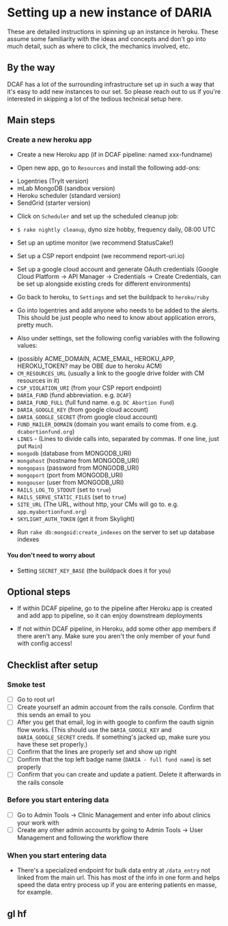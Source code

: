 # Setting up a new instance of DARIA

These are detailed instructions in spinning up an instance in heroku. These assume some familiarity with the ideas and concepts and don't go into much detail, such as where to click, the mechanics involved, etc.

## By the way

DCAF has a lot of the surrounding infrastructure set up in such a way that it's easy to add new instances to our set. So please reach out to us if you're interested in skipping a lot of the tedious technical setup here.

## Main steps

### Create a new heroku app

* Create a new Heroku app (if in DCAF pipeline: named xxx-fundname)

* Open new app, go to `Resources` and install the following add-ons:
- Logentries (TryIt version)
- mLab MongoDB (sandbox version)
- Heroku scheduler (standard version)
- SendGrid (starter version)
* Click on `Scheduler` and set up the scheduled cleanup job:
- `$ rake nightly cleanup`, dyno size hobby, frequency daily, 08:00 UTC

* Set up an uptime monitor (we recommend StatusCake!)
* Set up a CSP report endpoint (we recommend report-uri.io)
* Set up a google cloud account and generate OAuth credentials (Google Cloud Platform -> API Manager -> Credentials -> Create Credentials, can be set up alongside existing creds for different environments)

* Go back to heroku, to `Settings` and set the buildpack to `heroku/ruby`
* Go into logentries and add anyone who needs to be added to the alerts. This should be just people who need to know about application errors, pretty much.
* Also under settings, set the following config variables with the following values:

- (possibly ACME_DOMAIN, ACME_EMAIL, HEROKU_APP, HEROKU_TOKEN? may be OBE due to heroku ACM)
- `CM_RESOURCES_URL` (usually a link to the google drive folder with CM resources in it)
- `CSP_VIOLATION_URI` (from your CSP report endpoint)
- `DARIA_FUND` (fund abbreviation. e.g. `DCAF`)
- `DARIA_FUND_FULL` (full fund name. e.g. `DC Abortion Fund`)
- `DARIA_GOOGLE_KEY` (from google cloud account)
- `DARIA_GOOGLE_SECRET` (from google cloud account)
- `FUND_MAILER_DOMAIN` (domain you want emails to come from. e.g. `dcabortionfund.org`)
- `LINES` - (Lines to divide calls into, separated by commas. If one line, just put `Main`)
- `mongodb` (database from MONGODB_URI)
- `mongohost` (hostname from MONGODB_URI)
- `mongopass` (password from MONGODB_URI)
- `mongoport` (port from MONGODB_URI)
- `mongouser` (user from MONGODB_URI)
- `RAILS_LOG_TO_STDOUT` (set to `true`)
- `RAILS_SERVE_STATIC_FILES` (set to `true`)
- `SITE_URL` (The URL, without http, your CMs will go to. e.g. `app.myabortionfund.org`)
- `SKYLIGHT_AUTH_TOKEN` (get it from Skylight)

* Run `rake db:mongoid:create_indexes` on the server to set up database indexes

#### You don't need to worry about

* Setting `SECRET_KEY_BASE` (the buildpack does it for you)

## Optional steps

* If within DCAF pipeline, go to the pipeline after Heroku app is created and add app to pipeline, so it can enjoy downstream deployments

* If not within DCAF pipeline, in Heroku, add some other app members if there aren't any. Make sure you aren't the only member of your fund with config access!

## Checklist after setup

### Smoke test

- [ ] Go to root url
- [ ] Create yourself an admin account from the rails console. Confirm that this sends an email to you
- [ ] After you get that email, log in with google to confirm the oauth signin flow works. (This should use the `DARIA_GOOGLE_KEY` and `DARIA_GOOGLE_SECRET` creds. If something's jacked up, make sure you have these set properly.)
- [ ] Confirm that the lines are properly set and show up right
- [ ] Confirm that the top left badge name (`DARIA - full fund name`) is set properly
- [ ] Confirm that you can create and update a patient. Delete it afterwards in the rails console

### Before you start entering data

- [ ] Go to Admin Tools -> Clinic Management and enter info about clinics your work with
- [ ] Create any other admin accounts by going to Admin Tools -> User Management and following the workflow there

### When you start entering data

* There's a specialized endpoint for bulk data entry at `/data_entry` not linked from the main url. This has most of the info in one form and helps speed the data entry process up if you are entering patients en masse, for example.

## gl hf
